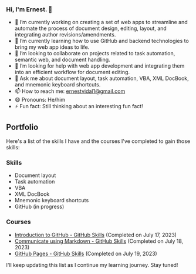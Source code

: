 ### Hi, I'm Ernest. 👋


- 🔭 I’m currently working on creating a set of web apps to streamline and automate the process of document design, editing, layout, and integrating author revisions/amendments.
- 🌱 I’m currently learning how to use GitHub and backend technologies to bring my web app ideas to life.
- 👯 I’m looking to collaborate on projects related to task automation, semantic web, and document handling.
- 🤔 I’m looking for help with web app development and integrating them into an efficient workflow for document editing.
- 💬 Ask me about document layout, task automation, VBA, XML DocBook, and mnemonic keyboard shortcuts.
- 📫 How to reach me: ernestvidal1@gmail.com
- 😄 Pronouns: He/him
- ⚡ Fun fact: Still thinking about an interesting fun fact!

## Portfolio

Here's a list of the skills I have and the courses I've completed to gain those skills:

### Skills

- Document layout
- Task automation
- VBA
- XML DocBook
- Mnemonic keyboard shortcuts
- GitHub (in progress)

### Courses

- [Introduction to GitHub - GitHub Skills](https://github.com/skills/introduction-to-github) (Completed on July 17, 2023)
- [Communicate using Markdown - GitHub Skills](https://github.com/skills/communicate-using-markdown) (Completed on July 18, 2023)
- [GitHub Pages - GitHub Skills](https://github.com/skills/github-pages) (Completed on July 19, 2023)

I'll keep updating this list as I continue my learning journey. Stay tuned!
